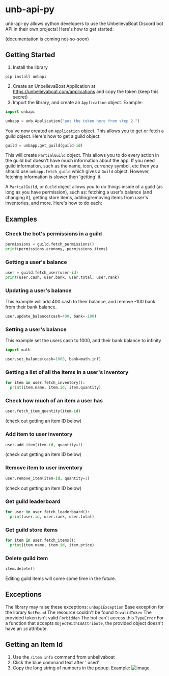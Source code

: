 # unb-api-py
unb-api-py allows python developers to use the UnbelievaBoat Discord bot API in their own projects! Here's how to get started:

(documentation is coming not-so-soon)

## Getting Started

1. Install the library
```console
pip install unbapi
```
2. Create an UnbelievaBoat Application at https://unbelievaboat.com/applications and copy the token (keep this secret)
3. Import the library, and create an `Application` object. Example:
```py
import unbapi

unbapp = unb.Application("put the token here from step 2.")
```
You've now created an `Application` object. This allows you to get or fetch a guild object. Here's how to get a guild object:
```py
guild = unbapp.get_guild(guild-id)
```
This will create `PartialGuild` object. This allows you to do every action in the guild but doesn't have much information about the app. If you need guild information, such as the name, icon, currency symbol, etc then you should use `unbapp.fetch_guild` which gives a `Guild` object. However, fetching information is slower then 'getting' it.

A `PartialGuild`, or `Guild` object allows you to do things inside of a guild (as long as you have permission), such as: fetching a user's balance (and changing it), getting store items, adding/removing items from user's inventories, and more. Here's how to do each:

## Examples

### Check the bot's permissions in a guild
```py
permissions = guild.fetch_permissions()
print(permissions.economy, permissions.items)
```

### Getting a user's balance
```py
user = guild.fetch_user(user-id)
print(user.cash, user.bank, user.total, user.rank)
```

### Updating a user's balance
This example will add 400 cash to their balance, and remove -100 bank from their bank balance.
```py
user.update_balance(cash=400, bank=-100)
```

### Setting a user's balance
This example set the users cash to 1000, and their bank balance to infinity
```py
import math

user.set_balance(cash=1000, bank=math.inf)
```

### Getting a list of all the items in a user's inventory
```py
for item in user.fetch_inventory():
  print(item.name, item.id, item.quantity)
```

### Check how much of an item a user has
```py
user.fetch_item_quantity(item-id)
```
(check out getting an item ID below)

### Add item to user inventory
```py
user.add_item(item-id, quantity=1)
```
(check out getting an item ID below)

### Remove item to user inventory
```py
user.remove_item(item-id, quantity=1)
```
(check out getting an item ID below)

### Get guild leaderboard
```py
for user in user.fetch_leaderboard():
  print(user.id, user.rank, user.total)
```

### Get guild store items
```py
for item in user.fetch_items():
  print(item.name, item.id, item.price)
```

### Delete guild item
```py
item.delete()
```
Editing guild items will come some time in the future.

## Exceptions
The library may raise these exceptions:
`unbapiException` Base exception for the library
`NotFound` The resource couldn't be found
`InvalidToken` The provided token isn't valid
`Forbidden` The bot can't access this
`TypeError` For a function that accepts `ObjectWithIdAttribute`, the provided object doesn't have an `id` attribute.

## Getting an Item Id
1. Use the `/item info` command from unbelivaboat
2. Click the blue command text after '<your name> used'
3. Copy the long string of numbers in the popup. Example:
![image](https://github.com/TreeBen77/unb-api-py/assets/77905642/0ae5a404-2e72-48a4-bbeb-38bf06254d38)
